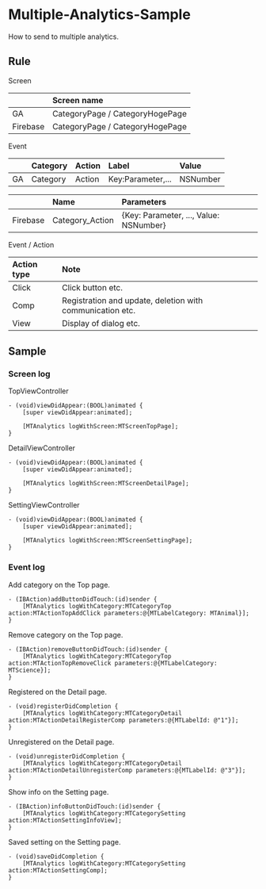 # Multiple-Analytics-Sample
How to send to multiple analytics.

## Rule

Screen

|          | Screen name                     |
|:---------|:--------------------------------|
| GA       | CategoryPage / CategoryHogePage |
| Firebase | CategoryPage / CategoryHogePage |

Event

|          | Category | Action | Label             | Value    |
|:---------|:---------|:-------|:------------------|:---------|
| GA       | Category | Action | Key:Parameter,... | NSNumber |

|          | Name            | Parameters                             |
|:---------|:----------------|:---------------------------------------|
| Firebase | Category_Action | {Key: Parameter, ..., Value: NSNumber} |

Event / Action

| Action type | Note                                                      |
|:------------|:----------------------------------------------------------|
| Click       | Click button etc.                                         |
| Comp        | Registration and update, deletion with communication etc. |
| View        | Display of dialog etc.                                    |

## Sample
### Screen log
TopViewController

    - (void)viewDidAppear:(BOOL)animated {
        [super viewDidAppear:animated];
        
        [MTAnalytics logWithScreen:MTScreenTopPage];
    }

DetailViewController

    - (void)viewDidAppear:(BOOL)animated {
        [super viewDidAppear:animated];
        
        [MTAnalytics logWithScreen:MTScreenDetailPage];
    }

SettingViewController

    - (void)viewDidAppear:(BOOL)animated {
        [super viewDidAppear:animated];
        
        [MTAnalytics logWithScreen:MTScreenSettingPage];
    }

### Event log

Add category on the Top page.

    - (IBAction)addButtonDidTouch:(id)sender {
        [MTAnalytics logWithCategory:MTCategoryTop action:MTActionTopAddClick parameters:@{MTLabelCategory: MTAnimal}];
    }

Remove category on the Top page.

    - (IBAction)removeButtonDidTouch:(id)sender {
        [MTAnalytics logWithCategory:MTCategoryTop action:MTActionTopRemoveClick parameters:@{MTLabelCategory: MTScience}];
    }

Registered on the Detail page.

    - (void)registerDidCompletion {
        [MTAnalytics logWithCategory:MTCategoryDetail action:MTActionDetailRegisterComp parameters:@{MTLabelId: @"1"}];
    }

Unregistered on the Detail page.

    - (void)unregisterDidCompletion {
        [MTAnalytics logWithCategory:MTCategoryDetail action:MTActionDetailUnregisterComp parameters:@{MTLabelId: @"3"}];
    }

Show info on the Setting page.

    - (IBAction)infoButtonDidTouch:(id)sender {
        [MTAnalytics logWithCategory:MTCategorySetting action:MTActionSettingInfoView];
    }

Saved setting on the Setting page.

    - (void)saveDidCompletion {
        [MTAnalytics logWithCategory:MTCategorySetting action:MTActionSettingComp];
    }
